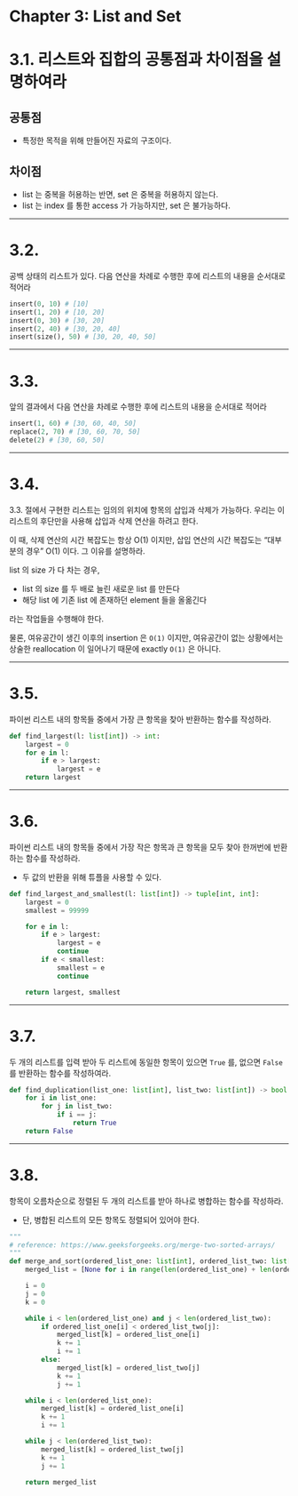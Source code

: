 # Chapter 3: List and Set

# 3.1. 리스트와 집합의 공통점과 차이점을 설명하여라

## 공통점

- 특정한 목적을 위해 만들어진 자료의 구조이다.

## 차이점

- list 는 중복을 허용하는 반면, set 은 중복을 허용하지 않는다.
- list 는 index 를 통한 access 가 가능하지만, set 은 불가능하다.

---

# 3.2.

공백 상태의 리스트가 있다. 다음 연산을 차례로 수행한 후에 리스트의 내용을 순서대로 적어라

```python
insert(0, 10) # [10]
insert(1, 20) # [10, 20]
insert(0, 30) # [30, 20]
insert(2, 40) # [30, 20, 40]
insert(size(), 50) # [30, 20, 40, 50]
```

---

# 3.3.

앞의 결과에서 다음 연산을 차례로 수행한 후에 리스트의 내용을 순서대로 적어라

```python
insert(1, 60) # [30, 60, 40, 50]
replace(2, 70) # [30, 60, 70, 50]
delete(2) # [30, 60, 50]
```

---

# 3.4.

3.3. 절에서 구현한 리스트는 임의의 위치에 항목의 삽입과 삭제가 가능하다. 우리는 이 리스트의 후단만을 사용해 삽입과 삭제 연산을 하려고 한다. 

이 때, 삭제 연산의 시간 복잡도는 항상 O(1) 이지만, 삽입 연산의 시간 복잡도는 “대부분의 경우” O(1) 이다. 그 이유를 설명하라. 

list 의 size 가 다 차는 경우, 

- list 의 size 를 두 배로 늘린 새로운 list 를 만든다
- 해당 list 에 기존 list 에 존재하던 element 들을 올옮긴다

라는 작업들을 수행해야 한다. 

물론, 여유공간이 생긴 이후의 insertion 은 `O(1)` 이지만, 여유공간이 없는 상황에서는 상술한 reallocation 이 일어나기 때문에 exactly `O(1)` 은 아니다. 

---

# 3.5.

파이썬 리스트 내의 항목들 중에서 가장 큰 항목을 찾아 반환하는 함수를 작성하라.

```python
def find_largest(l: list[int]) -> int:
    largest = 0
    for e in l:
        if e > largest:
            largest = e
    return largest
```

---

# 3.6.

파이썬 리스트 내의 항목들 중에서 가장 작은 항목과 큰 항목을 모두 찾아 한꺼번에 반환하는 함수를 작성하라. 

* 두 값의 반환을 위해 튜플을 사용할 수 있다. 

```python
def find_largest_and_smallest(l: list[int]) -> tuple[int, int]:
    largest = 0
    smallest = 99999

    for e in l:
        if e > largest:
            largest = e
            continue
        if e < smallest:
            smallest = e
            continue

    return largest, smallest
```

---

# 3.7.

두 개의 리스트를 입력 받아 두 리스트에 동일한 항목이 있으면 `True` 를, 없으면 `False` 를 반환하는 함수를 작성하여라.

```python
def find_duplication(list_one: list[int], list_two: list[int]) -> bool:
    for i in list_one:
        for j in list_two:
            if i == j:
                return True
    return False
```

---

# 3.8.

항목이 오름차순으로 정렬된 두 개의 리스트를 받아 하나로 병합하는 함수를 작성하라. 

* 단, 병합된 리스트의 모든 항목도 정렬되어 있어야 한다.

```python
"""
# reference: https://www.geeksforgeeks.org/merge-two-sorted-arrays/
"""
def merge_and_sort(ordered_list_one: list[int], ordered_list_two: list[int]) -> list[int]:
    merged_list = [None for i in range(len(ordered_list_one) + len(ordered_list_two))]

    i = 0
    j = 0
    k = 0

    while i < len(ordered_list_one) and j < len(ordered_list_two):
        if ordered_list_one[i] < ordered_list_two[j]:
            merged_list[k] = ordered_list_one[i]
            k += 1
            i += 1
        else:
            merged_list[k] = ordered_list_two[j]
            k += 1
            j += 1

    while i < len(ordered_list_one):
        merged_list[k] = ordered_list_one[i]
        k += 1
        i += 1

    while j < len(ordered_list_two):
        merged_list[k] = ordered_list_two[j]
        k += 1
        j += 1

    return merged_list
```